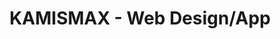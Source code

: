 ---
title: KAMISMAX - Web Design/App
description: An educational app for salon stylists, in watching streaming educational videos (in a way of Netflix, Hulu, Amazon Prime)
bodyText: <strong>Problem (What This App Accomplishes)</strong><br>Because of COVID-19, having a seminar of session with many people is difficult in many fields, including stylists.<br>So, an option to have educational session is by web, but.. there is one issue, many stylists in Japan lack skills in using PCs, so it is important to create it mobile friendly, and also give it a feel of an app that's most common (Netflix, Hulu, and Amazon Prime).<br><br><strong>The Process</strong><br>I researched the usability of Netflix, Hulu, and Amazon Prime, in addition to the non-work related activity of the salon stylists, as I actually took a few surveys to get a glimpse and find similar patterns.We've also found out that the stylists would want an upclose view of the haircut/styling, so being able to switch views woul be important.
img: KAMISMAX.png
alt: KAMISMAX
url: https://kamismax.kamisma.com
---